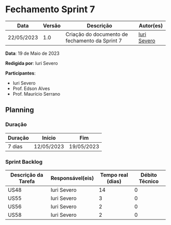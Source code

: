 # Fechamento Sprint 7

|  **Data**  | **Versão** | **Descrição** | **Autor(es)** |
| ---------- | ---------- | ------------- | ------------- |
| 22/05/2023 |  1.0   | Criação do documento de fechamento da Sprint 7 | [Iuri Severo](https://github.com/iurisevero) |

**Data**: 19 de Maio de 2023

**Redigida por**: Iuri Severo

**Participantes**: 
* Iuri Severo
* Prof. Edson Alves
* Prof. Maurício Serrano

## Planning

### Duração

| Duração |   Início   |     Fim    |
| ------- | ---------- | ---------- |
| 7 dias  | 12/05/2023 | 19/05/2023 |

### Sprint Backlog

| Descrição da Tarefa | Responsável(eis) | Tempo real (dias) | Débito Técnico |
| ------------------- | ---------------- | -------------------------- | -------------- |
| US48 | Iuri Severo | 14 | 0 |
| US55 | Iuri Severo | 3 | 0 |
| US56 | Iuri Severo | 2 | 0 |
| US58 | Iuri Severo | 2 | 0 |

